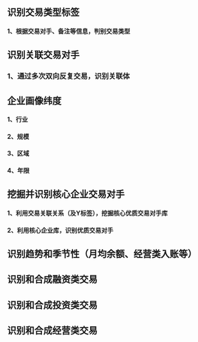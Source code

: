 ## 识别交易类型标签
#### 1、根据交易对手、备注等信息，判别交易类型

## 识别关联交易对手 
### 1、通过多次双向反复交易，识别关联体

## 企业画像纬度
#### 1、行业
#### 2、规模
#### 3、区域
#### 4、年限

## 挖掘并识别核心企业交易对手 
#### 1、利用交易关联关系（及Y标签），挖掘核心优质交易对手库
#### 2、利用核心企业库，识别优质交易对手

## 识别趋势和季节性（月均余额、经营类入账等）

## 识别和合成融资类交易

## 识别和合成投资类交易

## 识别和合成经营类交易
